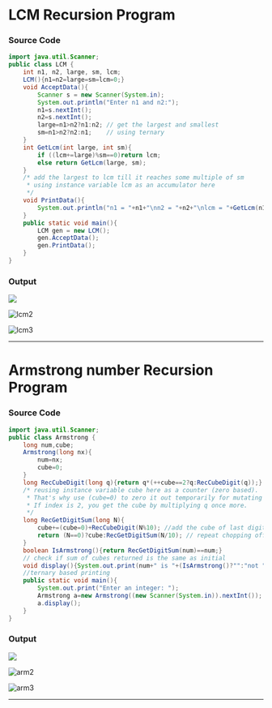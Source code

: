# LCM Recursion Program

### Source Code

```java
import java.util.Scanner;
public class LCM {
    int n1, n2, large, sm, lcm;
    LCM(){n1=n2=large=sm=lcm=0;}
    void AcceptData(){
        Scanner s = new Scanner(System.in);
        System.out.println("Enter n1 and n2:");
        n1=s.nextInt();
        n2=s.nextInt();
        large=n1>n2?n1:n2; // get the largest and smallest
        sm=n1>n2?n2:n1;	   // using ternary
    }
    int GetLcm(int large, int sm){
        if ((lcm+=large)%sm==0)return lcm;
        else return GetLcm(large, sm);
    }
    /* add the largest to lcm till it reaches some multiple of sm
     * using instance variable lcm as an accumulator here
     */
    void PrintData(){
        System.out.println("n1 = "+n1+"\nn2 = "+n2+"\nlcm = "+GetLcm(n1,n2));
    }
    public static void main(){
        LCM gen = new LCM();
        gen.AcceptData();
        gen.PrintData();
    }
}
```

























### Output

![](/home/himadrey/lcm1.png)

![lcm2](/home/himadrey/lcm2.png)

![lcm3](/home/himadrey/lcm3.png)

---































# Armstrong number Recursion Program

### Source Code

```java
import java.util.Scanner;
public class Armstrong {
    long num,cube;
    Armstrong(long nx){
        num=nx;
        cube=0;
    }
    long RecCubeDigit(long q){return q*(++cube==2?q:RecCubeDigit(q));}
    /* reusing instance variable cube here as a counter (zero based).
     * That's why use (cube=0) to zero it out temporarily for mutating cube.
     * If index is 2, you get the cube by multiplying q once more.
     */
    long RecGetDigitSum(long N){
        cube+=(cube=0)+RecCubeDigit(N%10); //add the cube of last digit
        return (N==0)?cube:RecGetDigitSum(N/10); // repeat chopping off last digit
    }
    boolean IsArmstrong(){return RecGetDigitSum(num)==num;}
    // check if sum of cubes returned is the same as initial
    void display(){System.out.print(num+" is "+(IsArmstrong()?"":"not ")+"an Armstrong number.");}
    //ternary based printing
    public static void main(){
        System.out.print("Enter an integer: ");
        Armstrong a=new Armstrong((new Scanner(System.in)).nextInt());
        a.display();
    }
}
```























### Output

![](/home/himadrey/arm1.png)

![arm2](/home/himadrey/arm2.png)

![arm3](/home/himadrey/arm3.png)

---

### 